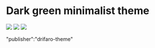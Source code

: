 <h1>Dark green minimalist theme</h1>

<img src="https://vscode-themes.nyc3.cdn.digitaloceanspaces.com/profiles/Eral6uPL8WSzJWB7pwZlqv9McBA2/3AcXAQ8n-default.jpeg">

<img src="https://vscode-themes.nyc3.cdn.digitaloceanspaces.com/profiles/Eral6uPL8WSzJWB7pwZlqv9McBA2/3AcXAQ8n-commandPalette.jpeg">

<img src="https://vscode-themes.nyc3.cdn.digitaloceanspaces.com/profiles/Eral6uPL8WSzJWB7pwZlqv9McBA2/3AcXAQ8n-panelTerminal.jpeg">

"publisher":"drifaro-theme"
